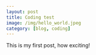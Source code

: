 ```yaml
---
layout: post
title: Coding test
image: /img/hello_world.jpeg
category: [blog, coding]
---
```


This is my first post, how exciting!
